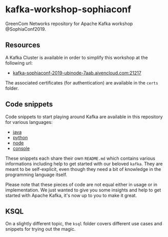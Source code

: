 # kafka-workshop-sophiaconf
GreenCom Networks repository for Apache Kafka workshop @SophiaConf2019.

## Resources
A Kafka Cluster is available in order to simplify this workshop at the following url:
- [kafka-sophiaconf-2019-ubinode-7aab.aivencloud.com:21217](kafka://kafka-sophiaconf-2019-ubinode-7aab.aivencloud.com:21217)

The associated certificates (for authentication) are available in the `certs` folder.

## Code snippets
Code snippets to start playing around Kafka are available in this repository for various languages:
- [java](java/README.md)
- [python](python/README.md)
- [node](node/README.md)
- [console](console/README.md)

These snippets each share their own `README.md` which contains various informations including help to get started with our beloved `kafka`.
They are meant to be self-explicit, even though they need a bit of knowledge in the programming language itself.

Please note that these pieces of code are not equal either in usage or in implementation.
We just wanted to give you some insights and help to get started with Apache Kafka, it's now up to you to make it great.

## KSQL
On a slightly different topic, the `ksql` folder covers different use cases and snippets for trying out the magic.
